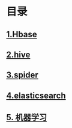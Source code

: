 # 目录

## [1.Hbase](https://github.com/yueyuanyang/knowledge/tree/master/Hbase) 

## [2.hive](https://github.com/yueyuanyang/knowledge/blob/master/hive)

## [3.spider](https://github.com/yueyuanyang/knowledge/tree/master/Spider)

## [4.elasticsearch](https://github.com/yueyuanyang/knowledge/tree/master/elasticsearch)

## [5. 机器学习](https://github.com/yueyuanyang/knowledge/tree/master/ML)

